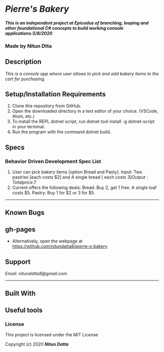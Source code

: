 # _Pierre's Bakery_

#### _This is an independent project at Epicodus of branching, looping and other foundational C# concepts to build working console applications.5/8/2020_

### Made by Nitun Dtta
## Description

_This is a console app where user allows to pick and add bakery items to the cart for purchasing._


## Setup/Installation Requirements
1. Clone this repository from GitHub.
2. Open the downloaded directory in a text editor of your choice.
  (VSCode, Atom, etc.)
3. To install the REPL dotnet script, run dotnet tool install -g dotnet-script in your terminal.
4. Run the program with the command dotnet build.


## Specs

### Behavior Driven Development Spec List
1. User can pick bakery items [option Bread and Pasty].
   Input: Two pastries [each costs $2] and A single bread [ each costs $3]
   Output: Total price:$7 
2. Current offers the following deals:
   Bread: Buy 2, get 1 free. A single loaf costs $5.
   Pastry: Buy 1 for \$2 or 3 for $5.
---
## Known Bugs



## gh-pages

* Alternatively, open the webpage at https://github.com/nitundatta8/pierre-s-bakery

## Support

_Email: nitundatta8@gmail.com_

---
## Built With

## Useful tools




### License

This project is licensed under the MIT License

Copyright (c) 2020 **_Nitun Datta_**
